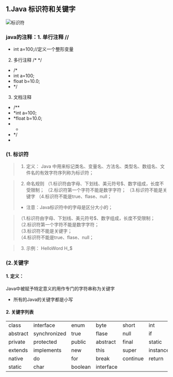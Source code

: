   

 ## 1.Java 标识符和关键字
![标识符](http://i.imgur.com/SbBrK6H.png)
### java的注释：1. 单行注释 //
  - int a=100;//定义一个整形变量
  2. 多行注释 /* */
  - /*
  - int a=100;
  - float b=10.0;
  - */
  3. 文档注释
  - /**
  - *int a=100;
  - *float b=10.0;
  - *
  - */
  - 

### (1. 标识符
  >1. 定义：
  >   Java 中用来标记类名、变量名、方法名、类型名、数组名、文件名的有效字符序列称为标识符；
  
  >   2. 命名规则
  >   （1.标识符由字母、下划线、美元符号$、数字组成，长度不受限制；
  >   （2.标识符第一个字符不能是数字字符；
  >   （3.标识符不能是关键字
  >   （4.标识符不能是true、flase、null；
  >   - 注意：Java标识符中的字母是区分大小的；
  
 > （1.标识符由字母、下划线、美元符号$、数字组成，长度不受限制；<br>
 > （2.标识符第一个字符不能是数字字符；<br>
 >（3.标识符不能是关键字；<br>
 >（4.标识符不能是true、flase、null；<br>
  
  >   3. 示例：
  >   HelloWord H_$
### (2.关键字
#### 1. 定义：
Java中被赋予特定意义的用作专门的字符串称为关键字
- 所有的Java的关键字都是小写

#### 2. 关键字列表
<table>
<tr>
<td>class</td>
<td>interface</td>
<td>enum</td>
<td>byte</td>
<td>short</td>
<td>int</td>
<td>long</td>
<td>float</td>
<td>double</td>
<td>goto</td>

</tr>
<tr>
<td>abstract</td>
<td>synchronized</td>
<td>true</td>
<td>flase</td>
<td>null</td>
<td>if</td>
<td>else</td>
<td>switch</td>
<td>case</td>
<td>defealt</td>

</tr>
<tr>
<td>private</td>
<td>protected</td>
<td>public</td>
<td>abstract</td>
<td>final</td>
<td>static</td>
<td>package</td>
<td>import</td>
<td>void</td>
<td>while</td>
</tr>
<tr>

<td>extends</td>
<td>implements</td>
<td>new</td>
<td>this</td>
<td>super</td>
<td>instanceof</td>
<td>try</td>
<td>catch</td>
<td>finally</td>
<td>throw</td>
</tr>
<tr>
<td>native</td>
<td>do</td>
<td>for</td>
<td>break</td>
<td>continue</td>
<td>return</td>
<td>volatile</td>
<td>transient</td>
<td>throws</td>
<td>strictfp</td>
</tr>
<tr>
<td>static
</td>
<td>char</td>
<td>boolean</td>
<td>interface</td>
</tr>
</table>



      

